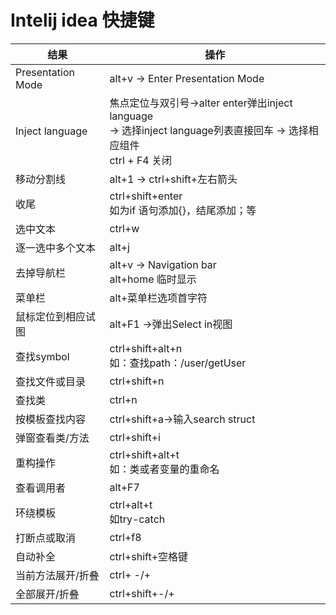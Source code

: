 # Intelij idea 快捷键

| 结果               | 操作                                                         |
| ------------------ | ------------------------------------------------------------ |
| Presentation Mode  | alt+v -> Enter Presentation Mode                             |
| Inject language    | 焦点定位与双引号->alter enter弹出inject language<br />-> 选择inject language列表直接回车 -> 选择相应组件<br />ctrl + F4 关闭 |
| 移动分割线         | alt+1 -> ctrl+shift+左右箭头                                 |
| 收尾               | ctrl+shift+enter<br />如为if 语句添加{}，结尾添加；等        |
| 选中文本           | ctrl+w                                                       |
| 逐一选中多个文本   | alt+j                                                        |
| 去掉导航栏         | alt+v -> Navigation bar<br />alt+home 临时显示               |
| 菜单栏             | alt+菜单栏选项首字符                                         |
| 鼠标定位到相应试图 | alt+F1 ->弹出Select in视图                                   |
| 查找symbol         | ctrl+shift+alt+n<br />如：查找path：/user/getUser            |
| 查找文件或目录     | ctrl+shift+n                                                 |
| 查找类             | ctrl+n                                                       |
| 按模板查找内容     | ctrl+shift+a->输入search struct                              |
| 弹窗查看类/方法    | ctrl+shift+i                                                 |
| 重构操作           | ctrl+shift+alt+t<br />如：类或者变量的重命名                 |
| 查看调用者         | alt+F7                                                       |
| 环绕模板           | ctrl+alt+t<br />如try-catch                                  |
| 打断点或取消       | ctrl+f8                                                      |
| 自动补全           | ctrl+shift+空格键                                            |
| 当前方法展开/折叠  | ctrl+ -/+                                                    |
| 全部展开/折叠      | ctrl+shift+-/+                                               |
